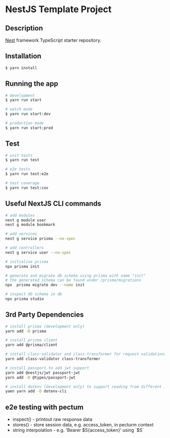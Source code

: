 # NestJS Template Project

## Description

[Nest](https://github.com/nestjs/nest) framework TypeScript starter repository.

## Installation

```bash
$ yarn install
```

## Running the app

```bash
# development
$ yarn run start

# watch mode
$ yarn run start:dev

# production mode
$ yarn run start:prod
```

## Test

```bash
# unit tests
$ yarn run test

# e2e tests
$ yarn run test:e2e

# test coverage
$ yarn run test:cov
```

## Useful NextJS CLI commands

```bash
# add modules
nest g module user
nest g module bookmark

# add services
nest g service prisma --no-spec

# add controllers
nest g service user --no-spec

# initialise prisma
npx prisma init

# generate and migrate db schema using prisma with name "init"
# the generated schema can be found under /prisma/migrations
npx  prisma migrate dev --name init

# inspect db schema in db
npx prisma studio
```

## 3rd Party Dependencies

```bash
# install prisma (development only)
yarn add -D prisma

# install prisma client
yarn add @prisma/client

# install class-validator and class-transformer for request validations and transformation pipes, e.g. ParseIntPipe
yarn add class-validator class-transformer

# install passport to add jwt support
yarn add @nestjs/jwt passport-jwt
yarn add -D @types/passport-jwt

# install dotenv (development only) to support reading from different .env files, e.g. .env.test
yaen yarn add -D dotenv-cli

```

## e2e testing with pectum

- inspect() - printout raw response data
- stores() - store session data, e.g. access_token, in pecturm context
- string interpolation - e.g. 'Bearer $S{access_token}' using `$S`
